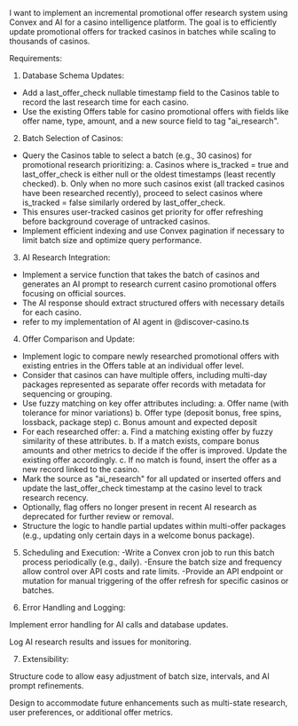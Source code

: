I want to implement an incremental promotional offer research system using Convex and AI for a casino intelligence platform. The goal is to efficiently update promotional offers for tracked casinos in batches while scaling to thousands of casinos.

Requirements:

1. Database Schema Updates:

- Add a last_offer_check nullable timestamp field to the Casinos table to record the last research time for each casino.
- Use the existing Offers table for casino promotional offers with fields like offer name, type, amount, and a new source field to tag "ai_research".

2. Batch Selection of Casinos:

- Query the Casinos table to select a batch (e.g., 30 casinos) for promotional research prioritizing:
  a. Casinos where is_tracked = true and last_offer_check is either null or the oldest timestamps (least recently checked).
  b. Only when no more such casinos exist (all tracked casinos have been researched recently), proceed to select casinos where is_tracked = false similarly ordered by last_offer_check.
- This ensures user-tracked casinos get priority for offer refreshing before background coverage of untracked casinos.
- Implement efficient indexing and use Convex pagination if necessary to limit batch size and optimize query performance.

3. AI Research Integration:

- Implement a service function that takes the batch of casinos and generates an AI prompt to research current casino promotional offers focusing on official sources.
- The AI response should extract structured offers with necessary details for each casino.
- refer to my implementation of AI agent in @discover-casino.ts

4. Offer Comparison and Update:

- Implement logic to compare newly researched promotional offers with existing entries in the Offers table at an individual offer level.
- Consider that casinos can have multiple offers, including multi-day packages represented as separate offer records with metadata for sequencing or grouping.
- Use fuzzy matching on key offer attributes including:
  a. Offer name (with tolerance for minor variations)
  b. Offer type (deposit bonus, free spins, lossback, package step)
  c. Bonus amount and expected deposit
- For each researched offer:
  a. Find a matching existing offer by fuzzy similarity of these attributes.
  b. If a match exists, compare bonus amounts and other metrics to decide if the offer is improved. Update the existing offer accordingly.
  c. If no match is found, insert the offer as a new record linked to the casino.
- Mark the source as "ai_research" for all updated or inserted offers and update the last_offer_check timestamp at the casino level to track research recency.
- Optionally, flag offers no longer present in recent AI research as deprecated for further review or removal.
- Structure the logic to handle partial updates within multi-offer packages (e.g., updating only certain days in a welcome bonus package).

5. Scheduling and Execution:
   -Write a Convex cron job to run this batch process periodically (e.g., daily).
   -Ensure the batch size and frequency allow control over API costs and rate limits.
   -Provide an API endpoint or mutation for manual triggering of the offer refresh for specific casinos or batches.

6. Error Handling and Logging:

Implement error handling for AI calls and database updates.

Log AI research results and issues for monitoring.

7. Extensibility:

Structure code to allow easy adjustment of batch size, intervals, and AI prompt refinements.

Design to accommodate future enhancements such as multi-state research, user preferences, or additional offer metrics.
